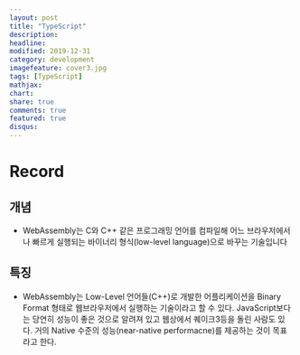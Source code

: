 ```yaml
---
layout: post
title: "TypeScript"
description: 
headline: 
modified: 2019-12-31
category: development
imagefeature: cover3.jpg
tags: [TypeScript]
mathjax: 
chart: 
share: true
comments: true
featured: true
disqus:
---
```


# Record
## 개념
- WebAssembly는 C와 C++ 같은 프로그래밍 언어를 컴파일해 어느 브라우저에서나 빠르게 실행되는 바이너리 형식(low-level language)으로 바꾸는 기술입니다

## 특징
-  WebAssembly는 Low-Level 언어들(C++)로 개발한 어플리케이션을 Binary Format 형태로 웹브라우저에서 실행하는 기술이라고 할 수 있다. JavaScript보다는 당연히 성능이 좋은 것으로 알려져 있고 웹상에서 퀘이크3등을 돌린 사람도 있다. 거의 Native 수준의 성능(near-native performacne)를 제공하는 것이 목표라고 한다.
